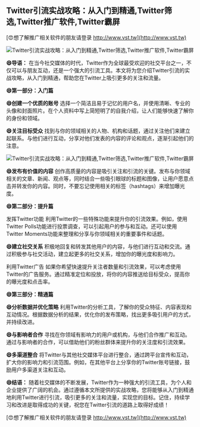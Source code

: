 ## **Twitter引流实战攻略：从入门到精通,Twitter筛选,Twitter推广软件,Twitter霸屏**

[😍想了解推广相关软件的朋友请登录 http://www.vst.tw](http://www.vst.tw)

 <center><img src="https://vst.tw/MP4/tuiguang/png/7.png" alt="Twitter引流实战攻略：从入门到精通,Twitter筛选,Twitter推广软件,Twitter霸屏"></center>

**😄导语：**
在当今社交媒体的时代，Twitter作为全球最受欢迎的社交平台之一，不仅可以与朋友互动，还是一个强大的引流工具。本文将为您介绍Twitter引流的实战攻略，从入门到精通，帮助您在Twitter上吸引更多的关注和流量。

**😄第一部分：入门篇**

**😄创建一个优质的账号**
选择一个简洁且易于记忆的用户名，并使用清晰、专业的头像和封面照片。在个人资料中写上简短明了的自我介绍，让人们能够快速了解你的身份和领域。

**😄关注目标受众**
找到与你的领域相关的人物、机构和话题，通过关注他们来建立起联系。与他们进行互动，分享对他们发表的内容的评论和观点，逐渐引起他们的注意。

 <center><img src="https://vst.tw/MP4/tuiguang/png/8.png" alt="Twitter引流实战攻略：从入门到精通,Twitter筛选,Twitter推广软件,Twitter霸屏"></center>

**😄发布有价值的内容**
创作高质量的内容是吸引关注和引流的关键。发布与你领域相关的文章、新闻、观点等，同时结合一些吸引眼球的标题和图像，让用户愿意点击并转发你的内容。同时，不要忘记使用相关的标签（hashtags）来增加曝光度。

**😄第二部分：提升篇**

发挥Twitter功能
利用Twitter的一些特殊功能来提升你的引流效果。例如，使用Twitter Polls功能进行投票调查，可以引起用户的参与和互动。还可以使用Twitter Moments功能来整理和分享与你领域相关的重要事件和话题。

**😄建立社交关系**
积极地回复和转发其他用户的内容，与他们进行互动和交流。通过积极参与社交活动，建立起更多的社交关系，增加你的曝光度和影响力。

利用Twitter广告
如果你希望快速提升关注者数量和引流效果，可以考虑使用Twitter的广告服务。通过精准定位和投放，将你的内容推送给目标受众，提高你的曝光度和点击率。

**😄第三部分：精通篇**

**😄分析数据并优化策略**
利用Twitter的分析工具，了解你的受众特征、内容表现和互动情况。根据数据分析的结果，优化你的发布策略，找出更多吸引用户的方式，并持续改进。

**😄与影响者合作**
寻找在你领域有影响力的用户或机构，与他们合作推广和互动。通过与影响者的合作，可以借助他们的粉丝群体来提升你的关注度和引流效果。

**😄多渠道整合**
将Twitter与其他社交媒体平台进行整合，通过跨平台宣传和互动，扩大你的影响力和引流范围。例如，在其他平台上分享你的Twitter账号链接，鼓励用户多渠道关注和互动。

**😄结语：**
随着社交媒体的不断发展，Twitter作为一种强大的引流工具，为个人和企业提供了广阔的机会。通过遵循本文所提供的实战攻略，您将能够从入门到精通地利用Twitter进行引流，吸引更多的关注和流量，实现您的目标。记住，持续学习和改进是取得成功的关键，祝您在Twitter引流的道路上取得好成绩！

[😍想了解推广相关软件的朋友请登录 http://www.vst.tw](http://www.vst.tw)



